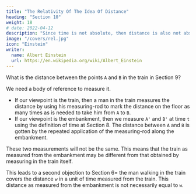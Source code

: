 ```yaml
---
title: "The Relativity Of The Idea Of Distance"
heading: "Section 10"
weight: 18
# date: 2022-04-12
description: "Since time is not absolute, then distance is also not absolute, but varies depending on viewpoint. This will allow length contraction via the Lorentz Transformation in Section 12"
image: "/covers/rel.jpg"
icon: "Einstein"
writer:
  name: Albert Einstein
  url: https://en.wikipedia.org/wiki/Albert_Einstein
---
```



What is the distance between the points `A` and `B` in the train in Section 9?

We need a body of reference to measure it. 

<!-- It is the simplest plan to use the train itself as the reference-body (co-ordinate system).  -->

- If our viewpoint is the train, then a man in the train measures the distance by using his measuring-rod to mark the distance on the floor as many times as is needed to take him from `A` to `B`.
- If our viewpoint is the embankment, then we measure `A'` and `B'` at time `t` using the definition of time at Section 8. The distance between `A` and `B` is gotten by the repeated application of the measuring-rod along the embankment.

These two measurements will not be the same. This means that the train as measured from the embankment may be different from that obtained by measuring in the train itself. 

This leads to a second objection to Section 6=  the man walking in the train covers the distance `w` in a unit of time measured from the train. This distance as measured from the embankment is not necessarily equal to `w`.

<!-- Then the number which tells us how often the rod has to be laid down is the required distance. -->

<!-- It is a different matter when the distance has to be judged from the railway line. Here the following method suggests itself. 

If we call `A'` and `B'` the two points on the train whose distance apart is required, then both of these points are -->

<!-- e.g. the middle of the first and of the hundredth carriage.
moving with the velocity v along the embankment.

In the first place we require to determine the points A and B of the embankment which are just being passed by the two points A' and B' at a particular time t — judged from the embankment. 

These points A and B of the embankment can be determined by applying the definition of time given in Section 8.  -->
